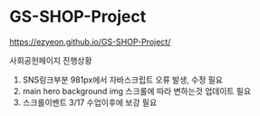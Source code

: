 # GS-SHOP-Project

https://ezyeon.github.io/GS-SHOP-Project/

사회공헌페이지 진행상황
1. SNS링크부분 981px에서 자바스크립트 오류 발생, 수정 필요
2. main hero background img 스크롤에 따라 변하는것 업데이트 필요
3. 스크롤이벤트 3/17 수업이후에 보강 필요
